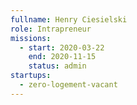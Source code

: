 ```yaml
---
fullname: Henry Ciesielski
role: Intrapreneur
missions:
  - start: 2020-03-22
    end: 2020-11-15
    status: admin
startups:
  - zero-logement-vacant
---
```

